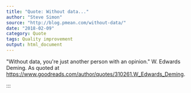 ```yaml
---
title: "Quote: Without data..."
author: "Steve Simon"
source: "http://blog.pmean.com/without-data/"
date: "2018-02-09"
category: Quote
tags: Quality improvement
output: html_document
---
```


"Without data, you're just another person with an opinion." W. Edwards
Deming. As quoted at
<https://www.goodreads.com/author/quotes/310261.W_Edwards_Deming>.

<!---more--->

:::


